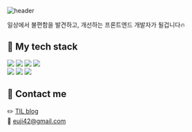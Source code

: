 ![header](https://capsule-render.vercel.app/api?type=transparent&fontColor=8553d1&text=Hello,%20I'm%20Eunjin%20&fontSize=50&fontAlign=55)

일상에서 불편함을 발견하고, 개선하는 프론트엔드 개발자가 될겁니다🔥


## 📍 My tech stack
  <img src="https://img.shields.io/badge/javascript-F7DF1E?style=for-the-badge&logo=javascript&logoColor=black"> <img src="https://img.shields.io/badge/typescript-3178C6?style=for-the-badge&logo=typescript&logoColor=white"> 
  <img src="https://img.shields.io/badge/react-61DAFB?style=for-the-badge&logo=react&logoColor=black">
  <img src="https://img.shields.io/badge/redux-764ABC?style=for-the-badge&logo=redux&logoColor=white"> 
  <br />
  <img src="https://img.shields.io/badge/styled--components-DB7093?style=for-the-badge&logo=styled-components&logoColor=white"> 
  <img src="https://img.shields.io/badge/css-1572B6?style=for-the-badge&logo=css3&logoColor=white"> 
  <img src="https://img.shields.io/badge/html5-E34F26?style=for-the-badge&logo=html5&logoColor=white"> 

## 📍 Contact me
✏️ [TIL blog](https://velog.io/@euji42)   
📮 euji42@gmail.com
